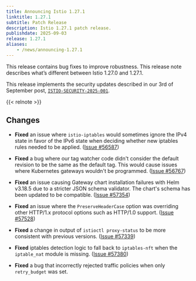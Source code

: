 ```yaml
---
title: Announcing Istio 1.27.1
linktitle: 1.27.1
subtitle: Patch Release
description: Istio 1.27.1 patch release.
publishdate: 2025-09-03
release: 1.27.1
aliases:
    - /news/announcing-1.27.1
---
```


This release contains bug fixes to improve robustness. This release note describes what’s different between Istio 1.27.0 and 1.27.1.

This release implements the security updates described in our 3rd of September post, [`ISTIO-SECURITY-2025-001`](/news/security/istio-security-2025-001).

{{< relnote >}}

## Changes

- **Fixed** an issue where `istio-iptables` would sometimes ignore the IPv4 state in favor of the IPv6 state when deciding whether new iptables rules needed to be applied.
  ([Issue #56587](https://github.com/istio/istio/issues/56587))

- **Fixed** a bug where our tag watcher code didn't consider the default revision to be the same as the default tag. This would cause issues where Kubernetes gateways wouldn't be programmed.
  ([Issue #56767](https://github.com/istio/istio/issues/56767))

- **Fixed** an issue causing Gateway chart installation failures with Helm v3.18.5 due to a stricter JSON schema validator. The chart's schema has been updated to be compatible.
  ([Issue #57354](https://github.com/istio/istio/issues/57354))

- **Fixed** an issue where the `PreserveHeaderCase` option was overriding other HTTP/1.x protocol options such as HTTP/1.0 support.
  ([Issue #57528](https://github.com/istio/istio/issues/57528))

- **Fixed** a change in output of `istioctl proxy-status` to be more consistent with previous versions.
  ([Issue #57339](https://github.com/istio/istio/issues/57339))

- **Fixed** iptables detection logic to fall back to `iptables-nft` when the `iptable_nat` module is missing.
  ([Issue #57380](https://github.com/istio/istio/issues/57380))

- **Fixed** a bug that incorrectly rejected traffic policies when only `retry_budget` was set.
